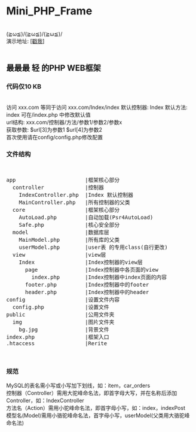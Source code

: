 # Mini_PHP_Frame
<br>
(≧ω≦)/(≧ω≦)/(≧ω≦)/
<br>
演示地址: <a href="http://miniframe.vacant.mobi">[戳我]</a>
<br><br>
<h2>最最最 轻 的PHP WEB框架</h2>
<h3>代码仅10 KB</h3>
<br>
访问   xxx.com 等同于访问  xxx.com/Index/index
默认控制器: Index  默认方法: index
可在/index.php 中修改默认值
<br>
url结构: xxx.com/控制器/方法/参数1/参数2/参数x
<br>
获取参数: $url[3]为参数1  $url[4]为参数2
<br>
首次使用请在config/config.php修改配置
<br>
<h3>文件结构</h3>
<br>
<pre>
app                      |框架核心部分
  controller             |控制器
    IndexController.php  |Index 默认控制器
    MainController.php   |所有控制器的父类
  core                   |框架核心部分
    AutoLoad.php         |自动加载(Psr4AutoLoad)
    Safe.php             |核心安全部分
  model                  |数据库层
    MainModel.php        |所有库的父类
    userModel.php        |user表 的专用class(自行更改)
  view                   |view层
    Index                |Index控制器的view层
      page               |Index控制器中各页面的view
        index.php        |Index控制器中index页面的内容
      footer.php         |Index控制器中的footer
      header.php         |Index控制器中的header
config                   |设置文件内容
  config.php             |设置文件
public                   |公用文件夹
  img                    |图片文件夹
    bg.jpg               |背景文件
index.php                |框架入口
.htaccess                |Rerite
</pre>
<br>
<h3>规范</h3>
MySQL的表名需小写或小写加下划线，如：item，car_orders
<br>
控制器（Controller）需用大驼峰命名法，即首字母大写，并在名称后添加Controller，如：IndexController
<br>
方法名（Action）需用小驼峰命名法，即首字母小写，如：index，indexPost
<br>
模型名(Model)需用小骆驼峰命名法，首字母小写，userModel(父类用大骆驼峰命名法)
<br>